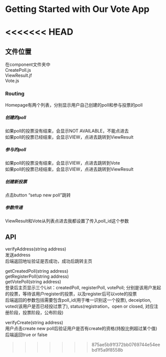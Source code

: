 # Getting Started with Our Vote App


<<<<<<< HEAD
=======
## 文件位置

在component文件夹中  
CreatePoll.js  
ViewResult.jf  
Vote.js  

### Routing
Homepage有两个列表，分别显示用户自己创建的poll和参与投票的poll  
##### 创建的poll
如果poll的投票没有结束，会显示NOT AVAILABLE，不能点进去  
如果poll的投票已经结束，会显示VIEW，点进去跳转到ViewResult  
##### 参与的poll
如果poll的投票没有结束，会显示VIEW，点进去跳转到Vote  
如果poll的投票已经结束，会显示VIEW，点进去跳转到ViewResult  
##### 创建新投票
点击button “setup new poll”跳转  
##### 参数传递
ViewResult和Vote从列表点进去我都设置了传入poll_id这个参数  


## API
verifyAddress(string address)  
发送address  
后端返回地址验证是否成功，成功后跳转主页  



getCreatedPoll(string address)  
getRegisterPoll(string address)  
getVotePoll(string address)  
登录后主页显示三个List：createdPoll, registerPoll, votePoll; 分别是该用户发起的投票，等待该用户register的投票，以及register后可以vote的投票  
后端返回的参数包括需要包含poll_id(用于唯一识别这一个投票), deceiption, voted(该用户是否已经投过票了), status(registration，open or closed, 对应注册阶段，投票阶段，公布阶段)  
   
   
verifyCreate(string address)  
用户点击create new poll后验证用户是否有create的资格(持股比例超过某个值)  
后端返回true or false  



>>>>>>> 875ae5b91f372bb0769744e54eebd1f5a9f8558b
